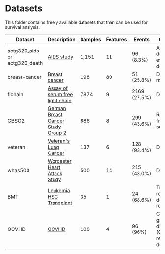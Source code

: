 # Datasets

This folder contains freely available datasets that than can be used
for survival analysis.

| Dataset                       | Description                                          | Samples | Features | Events       | Outcome                      |
|-------------------------------|------------------------------------------------------|---------|----------|--------------|------------------------------|
| actg320_aids or actg320_death | [AIDS study][Hosmer2008]                             | 1,151   | 11       | 96 (8.3%)    | AIDS defining event or death |
| breast-cancer                 | [Breast cancer][Desmedt2007]                         | 198     | 80       | 51 (25.8%)   | Distant metastases           |
| flchain                       | [Assay of serum free light chain][Dispenzieri2012]   | 7874    | 9        | 2169 (27.5%) | Death                        |
| GBSG2                         | [German Breast Cancer Study Group 2][Schumacher1994] | 686     | 8        | 299 (43.6%)  | Recurrence free survival     |
| veteran                       | [Veteran's Lung Cancer][Kalbfleisch2008]             | 137     | 6        | 128 (93.4%)  | Death                        |
| whas500                       | [Worcester Heart Attack Study][Hosmer2008]           | 500     | 14       | 215 (43.0%)  | Death                        |
| BMT                           | [Leukemia HSC Transplant][Scrucca2007]               | 35      | 1        | 24 (68.6%)   | Transplant related death or relapse |
| GCVHD                         | [GCVHD][Pintilie2006]                                       | 100     | 4        | 96 (96%)     | Chronic graft disease (GCVHD), relapse or death |

[Desmedt2007]: http://dx.doi.org/10.1158/1078-0432.CCR-06-2765 "Desmedt, C., Piette, F., Loi et al.: Strong Time Dependence of the 76-Gene Prognostic Signature for Node-Negative Breast Cancer Patients in the TRANSBIG Multicenter Independent Validation Series. Clin. Cancer Res. 13(11), 3207–14 (2007)"

[Dispenzieri2012]: https://doi.org/10.1016/j.mayocp.2012.03.009 "Dispenzieri, A., Katzmann, J., Kyle, R., Larson, D., Therneau, T., Colby, C., Clark, R., Mead, G., Kumar, S., Melton III, LJ. and Rajkumar, SV. Use of monclonal serum immunoglobulin free light chains to predict overall survival in the general population, Mayo Clinic Proceedings 87:512-523. (2012)"

[Hosmer2008]: http://www.wiley.com/WileyCDA/WileyTitle/productCd-0471754994.html "Hosmer, D., Lemeshow, S., May, S.: Applied Survival Analysis: Regression Modeling of Time to Event Data. John Wiley & Sons, Inc. (2008)"

[Kalbfleisch2008]: http://www.wiley.com/WileyCDA/WileyTitle/productCd-047136357X.html "Kalbfleisch, J.D., Prentice, R.L.: The Statistical Analysis of Failure Time Data. John Wiley & Sons, Inc. (2002)"

[Schumacher1994]: http://ascopubs.org/doi/abs/10.1200/jco.1994.12.10.2086 "Schumacher, M., Basert, G., Bojar, H., et al. Randomized 2 × 2 trial evaluating hormonal treatment and the duration of chemotherapy in node-positive breast cancer patients. Journal of Clinical Oncology 12, 2086–2093. (1994)"

[Scrucca2007]: https://doi.org/10.1038/sj.bmt.1705727 "Scrucca, L., Santucci, A. & Aversa, F. Competing risk analysis using R: an easy guide for clinicians. Bone Marrow Transplant 40, 381–387 (2007)"

[Pintilie2006]: https://www.wiley.com/en-us/Competing+Risks%3A+A+Practical+Perspective-p-9780470870693 "Melania Pintilie: Competing Risks: A Practical Perspective. John Wiley & Sons, (2006)"
